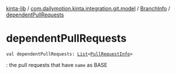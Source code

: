 [kinta-lib](../../index.md) / [com.dailymotion.kinta.integration.git.model](../index.md) / [BranchInfo](index.md) / [dependentPullRequests](./dependent-pull-requests.md)

# dependentPullRequests

`val dependentPullRequests: `[`List`](https://kotlinlang.org/api/latest/jvm/stdlib/kotlin.collections/-list/index.html)`<`[`PullRequestInfo`](../-pull-request-info/index.md)`>`

: the pull requests that have `name` as BASE


